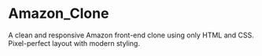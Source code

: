 # Amazon_Clone
A clean and responsive Amazon front-end clone using only HTML and CSS. Pixel-perfect layout with modern styling.
